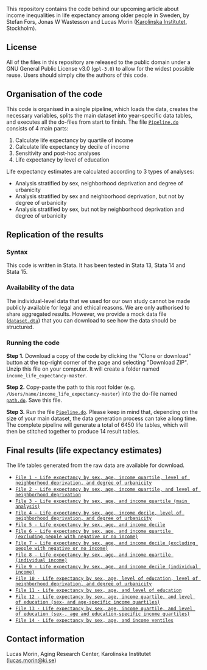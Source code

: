 This repository contains the code behind our upcoming article about income inequalities in life expectancy among older people in Sweden, by Stefan Fors, Jonas W Wastesson and Lucas Morin ([Karolinska Institutet](https://ki.se/en/startpage), Stockholm). 

## License
All of the files in this repository are released to the public domain under a GNU General Public License v3.0 (```gpl-3.0```)
 to allow for the widest possible reuse. Users should simply cite the authors of this code.

## Organisation of the code
This code is organised in a single pipeline, which loads the data, creates the necessary variables, splits the main dataset into year-specific data tables, and executes all the do-files from start to finish. The file [```Pipeline.do```](https://github.com/lucasmorin/income_life_expectancy/blob/master/Pipeline.do) consists of 4 main parts:
1. Calculate life expectancy by quartile of income
2. Calculate life expectancy by decile of income
3. Sensitivity and post-hoc analyses
4. Life expectancy by level of education

Life expectancy estimates are calculated according to 3 types of analyses:
* Analysis stratified by sex, neighborhood deprivation and degree of urbanicity
* Analysis stratified by sex and neighborhood deprivation, but not by degree of urbanicity
* Analysis stratified by sex, but not by neighborhood deprivation and degree of urbanicity

## Replication of the results
### Syntax
This code is written in Stata. It has been tested in Stata 13, Stata 14 and Stata 15.
### Availability of the data
The individual-level data that we used for our own study cannot be made publicly available for legal and ethical reasons. We are only authorised to share aggregated results. However, we provide a mock data file ([```dataset.dta```](https://github.com/lucasmorin/income_life_expectancy/blob/master/dataset.dta)) that you can download to see how the data should be structured.
### Running the code
**Step 1.** Download a copy of the code by clicking the "Clone or download" button at the top-right corner of the page and selecting "Download ZIP". Unzip this file on your computer. It will create a folder named ```income_life_expectancy-master```.

**Step 2.** Copy-paste the path to this root folder (e.g. ```/Users/name/income_life_expectancy-master```) into the do-file named [```path.do```](https://github.com/lucasmorin/income_life_expectancy/blob/master/path.do). Save this file.

**Step 3.** Run the file [```Pipeline.do```](https://github.com/lucasmorin/income_life_expectancy/blob/master/Pipeline.do). Please keep in mind that, depending on the size of your main dataset, the data generation process can take a long time. The complete pipeline will generate a total of 6450 life tables, which will then be stitched together to produce 14 result tables.

## Final results (life expectancy estimates)
The life tables generated from the raw data are available for download. 

* [```File 1 - Life expectancy by sex, age, income quartile, level of neighborhood deprivation, and degree of urbanicity```](https://github.com/lucasmorin/income_life_expectancy/blob/master/life_tables/File_1_LifeExpectancy_QuartilesIncome_SocialDeprivation_Urbanicity.csv)
* [```File 2 - Life expectancy by sex, age, income quartile, and level of neighborhood deprivation```](https://github.com/lucasmorin/income_life_expectancy/blob/master/life_tables/File_2_LifeExpectancy_QuartilesIncome_SocialDeprivation.csv)
* [```File 3 - Life expectancy by sex, age, and income quartile (main analysis)```](https://github.com/lucasmorin/income_life_expectancy/blob/master/life_tables/File_3_LifeExpectancy_QuartilesIncome.csv)
* [```File 4 - Life expectancy by sex, age, income decile, level of neighborhood deprivation, and degree of urbanicity```](https://github.com/lucasmorin/income_life_expectancy/blob/master/life_tables/File_4_LifeExpectancy_DecilesIncome_SocialDeprivation_Urbanicity.csv)
* [```File 5 - Life expectancy by sex, age, and income decile```](https://github.com/lucasmorin/income_life_expectancy/blob/master/life_tables/File_5_LifeExpectancy_DecilesIncome.csv)
* [```File 6 - Life expectancy by sex, age, and income quartile (excluding people with negative or no income)```](https://github.com/lucasmorin/income_life_expectancy/blob/master/life_tables/File_6_LifeExpectancy_QuartilesIncome_excluding_NoIncome.csv)
* [```File 7 - Life expectancy by sex, age, and income decile (excluding people with negative or no income)```](https://github.com/lucasmorin/income_life_expectancy/blob/master/life_tables/File_7_LifeExpectancy_DecilesIncome_excluding_NoIncome.csv)
* [```File 8 - Life expectancy by sex, age, and income quartile (individual income)```](https://github.com/lucasmorin/income_life_expectancy/blob/master/life_tables/File_8_LifeExpectancy_QuartilesIncome_IndividualIncome.csv)
* [```File 9 - Life expectancy by sex, age, and income decile (individual income)```](https://github.com/lucasmorin/income_life_expectancy/blob/master/life_tables/File_9_LifeExpectancy_DecilesIncome_IndividualIncome.csv)
* [```File 10 - Life expectancy by sex, age, level of education, level of neighborhood deprivation, and degree of urbanicity```](https://github.com/lucasmorin/income_life_expectancy/blob/master/life_tables/File_10_LifeExpectancy_LevelEducation_SocialDeprivation_Urbanicity.csv)
* [```File 11 - Life expectancy by sex, age, and level of education```](https://github.com/lucasmorin/income_life_expectancy/blob/master/life_tables/File_11_LifeExpectancy_LevelEducation.csv)
* [```File 12 - Life expectancy by sex, age, income quartile, and level of education (sex- and age-specific income quartiles)```](https://github.com/lucasmorin/income_life_expectancy/blob/master/life_tables/File_12_LifeExpectancy_QuartilesIncome_LevelEducation_Income1.csv)
* [```File 13 - Life expectancy by sex, age, income quartile, and level of education (sex-, age and education-specific income quartiles)```](https://github.com/lucasmorin/income_life_expectancy/blob/master/life_tables/File_13_LifeExpectancy_QuartilesIncome_LevelEducation_Income2.csv)
* [```File 14 - Life expectancy by sex, age, and income ventiles```](https://github.com/lucasmorin/income_life_expectancy/blob/master/life_tables/File_14_LifeExpectancy_VentilesIncome.csv)

## Contact information
Lucas Morin, Aging Research Center, Karolinska Institutet (lucas.morin@ki.se)
